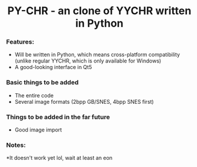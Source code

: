 <h1 align=center> PY-CHR - an clone of YYCHR written in Python</h1>

<h3>Features:</h3>
<ul>
    <li>Will be written in Python, which means cross-platform compatibility (unlike regular YYCHR, which is only available for Windows)</li>
    <li>A good-looking interface in Qt5</li>
</ul>
<h3>Basic things to be added</h3>
<ul>
    <li>The entire code</li>
    <li>Several image formats (2bpp GB/SNES, 4bpp SNES first)
</ul>
<h3>Things to be added in the far future </h3>
<ul> 
    <li>Good image import</li>
</ul>

<h3> Notes:</h3>
*It doesn't work yet lol, wait at least an eon


